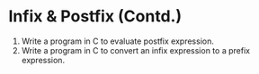 # Infix & Postfix (Contd.)
1. Write a program in C to evaluate postfix expression.
2. Write a program in C to convert an infix expression to a prefix expression.
